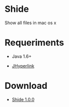 # Shide
Show all files in mac os x


# Requeriments

* Java 1.6+

* [JHyperlink][JHL]


# Download

* [Shide 1.0.0][Download]

[JHL]: <https://sourceforge.net/projects/jhyperlink/>
[Download]: <https://doc-0c-8g-docs.googleusercontent.com/docs/securesc/nfbmcj0c3rntu255jn3u2hieqcpaibk4/obh0b44asi8jo6k4htunjf0i69935ngj/1455487200000/13240039064951305974/13240039064951305974/0BzcBgGKt3WOCUDJ3MUFQdEYzd0U?e=download>